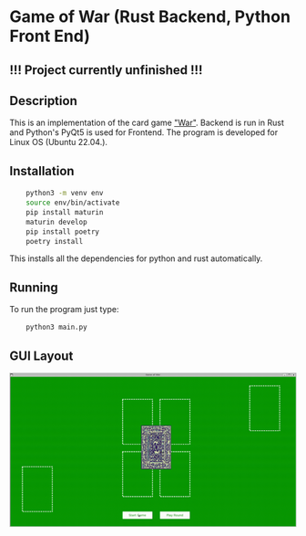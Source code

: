
# Game of War (Rust Backend, Python Front End) <!-- omit in toc -->
## !!! Project currently unfinished !!!
## Description
This is an implementation of the card game ["War"](https://en.wikipedia.org/wiki/War_(card_game)).
Backend is run in Rust and Python's PyQt5 is used for Frontend. The program is developed for Linux OS (Ubuntu 22.04.).

## Installation
```bash
    python3 -m venv env
    source env/bin/activate
    pip install maturin
    maturin develop
    pip install poetry
    poetry install
```
This installs all the dependencies for python and rust automatically.

## Running
To run the program just type:
```bash
    python3 main.py
```

## GUI Layout
![GUI Layout](media/GUI.gif)